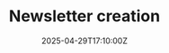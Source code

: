 ---
title: Newsletter creation
linkTitle: Newsletter creation
date: '2025-04-29T17:10:00Z'
weight: 1
description: Steps for newsletter creation include reviewing goals, analyzing the
  audience, developing a content strategy, ensuring quality, optimizing design, scheduling
  distribution, engaging readers, analyzing performance, collecting feedback, archiving,
  integrating channels, collaborating, and pursuing continuous improvement.
draft: false
ref: newsletter-creation
---